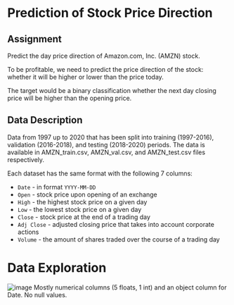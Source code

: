# Prediction of Stock Price Direction
## Assignment
Predict the day price direction of Amazon.com, Inc. (AMZN) stock.

To be profitable, we need to predict the price direction of the stock: whether it will be higher or lower than the price today. 

The target would be a binary classification whether the next day closing price will be higher than the opening price.

## Data Description
Data from 1997 up to 2020 that has been split into training (1997-2016), validation (2016-2018), and testing (2018-2020) periods. The data is available in AMZN_train.csv, AMZN_val.csv, and AMZN_test.csv files respectively.

Each dataset has the same format with the following 7 columns:
- `Date` - in format `YYYY-MM-DD`
- `Open` - stock price upon opening of an exchange
- `High` - the highest stock price on a given day
- `Low` - the lowest stock price on a given day
- `Close` - stock price at the end of a trading day
- `Adj Close` - adjusted closing price that takes into account corporate actions
- `Volume` - the amount of shares traded over the course of a trading day

# Data Exploration
![image](https://user-images.githubusercontent.com/65124287/212928234-18f0d3de-12fc-4c22-a671-c156b21aed38.png)
Mostly numerical columns (5 floats, 1 int) and an object column for Date. No null values.

